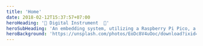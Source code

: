 ```yaml
---
title: 'Home'
date: 2018-02-12T15:37:57+07:00
heroHeading: '🎸 Digital Instrument  🎺'
heroSubHeading: 'An embedding system, utilizing a Raspberry Pi Pico, a cheap keypad, and amplifier to create the instrument and the game.'
heroBackground: 'https://unsplash.com/photos/EoDc8V4uOoc/download?ixid=MnwxMjA3fDB8MXxzZWFyY2h8Mjl8fHJhc3BiZXJyeSUyMHBpfGVufDB8fHx8MTY3MTgxMTA2MA&force=true'
---
```


